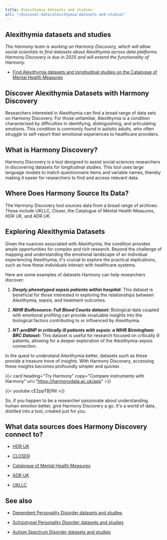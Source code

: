 ```yaml
---
title: Alexithymia datasets and studies
url: "/discover-data/alexithymia-datasets-and-studies"
---
```


## Alexithymia datasets and studies

*The Harmony team is working on Harmony Discovery, which will allow social scientists to find datasets about Alexithymia across data platforms. Harmony Discovery is due in 2025 and will extend the functionality of Harmony.*

* [Find Alexithymia datasets and longitudinal studies on the Catalogue of Mental Health Measures](https://www.cataloguementalhealth.ac.uk/?content=search&query=Topic:alexithymia)

## Discover Alexithymia Datasets with Harmony Discovery

Researchers interested in Alexithymia can find a broad range of data sets on Harmony Discovery. For those unfamiliar, Alexithymia is a condition characterized by difficulties in identifying, distinguishing, and articulating emotions. This condition is commonly found in autistic adults, who often struggle to self-report their emotional experiences to healthcare providers.

## What is Harmony Discovery?

Harmony Discovery is a tool designed to assist social sciences researchers in discovering datasets for longitudinal studies. This tool uses large language models to match questionnaire items and variable names, thereby making it easier for researchers to find and access relevant data. 

## Where Does Harmony Source Its Data?

The Harmony Discovery tool sources data from a broad range of archives. These include UKLLC, Closer, the Catalogue of Mental Health Measures, HDR UK, and ADR UK.

## Exploring Alexithymia Datasets 

Given the nuances associated with Alexithymia, the condition provides ample opportunities for complex and rich research. Beyond the challenge of mapping and understanding the emotional landscape of an individual experiencing Alexithymia, it's crucial to explore the practical implications, such as how these individuals interact with healthcare systems. 

Here are some examples of datasets Harmony can help researchers discover:

1. ***Deeply phenotyped sepsis patients within hospital:*** This dataset is beneficial for those interested in exploring the relationships between Alexithymia, sepsis, and treatment outcomes. 

2. ***NIHR BioResource: Full Blood Counts dataset:*** Biological data coupled with emotional profiling can provide invaluable insights into the biological factors contributing to or influenced by Alexithymia.

3. ***NT-proBNP in critically ill patients with sepsis: a NIHR Birmingham BRC Dataset:*** This dataset is useful for research focused on critically ill patients, allowing for a deeper exploration of the Alexithymia-sepsis connection.

In the quest to understand Alexithymia better, datasets such as these provide a treasure trove of insights. With Harmony Discovery, accessing these insights becomes profoundly simpler and quicker. 


{{< card heading="Try Harmony" copy="Compare instruments with Harmony" url="https://harmonydata.ac.uk/app" >}}

{{< youtube cEZppTBj1NI >}}


So, if you happen to be a researcher passionate about understanding human emotion better, give Harmony Discovery a go. It's a world of data, distilled into a tool, created just for you.

## What data sources does Harmony Discovery connect to?

* [HDR UK](https://www.healthdatagateway.org/)

* [CLOSER](https://closer.ac.uk/)

* [Catalogue of Mental Health Measures](https://www.cataloguementalhealth.ac.uk/)

* [ADR UK](https://www.adruk.org/data-access/data-catalogue/)

* [UKLLC](https://explore.ukllc.ac.uk)

## See also

* [Dependent Personality Disorder datasets and studies](/discover-data/dependent-personality-disorder-datasets-and-studies)

* [Schizotypal Personality Disorder datasets and studies](/discover-data/schizotypal-personality-disorder-datasets-and-studies)

* [Autism Spectrum Disorder datasets and studies](/discover-data/autism-spectrum-disorder-datasets-and-studies)